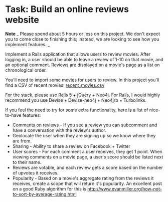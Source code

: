 # Task: Build an online reviews website #

**Note** _ Please spend about 5 hours or less on this project.  We don't expect you to come close to finishing this; instead, we are looking to see how you implement features. _

Implement a Rails application that allows users to review movies.  After logging in, a user should be able to leave a review of 1-10 on that movie, and an optional comment.  Reviews are displayed on a movie's page as a list on chronological order.

You'll need to import some movies for users to review.  In this project you'll find a CSV of recent movies: [recent_movies.csv](https://github.com/superlabs/interview/blob/master/recent_movies.csv)

For the stack, please use Rails 5 + jQuery + Neo4j.  For Rails, I would highly recommend you use Devise + Devise-neo4j + Neo4jrb + Turbolinks.

If you feel the need to try for some extra functionality, here is a list of nice-to-have features:

* Comments on reviews - If you see a review you can subcomment and have a conversation with the review's author.
* Geolocate the user when they are signing up so we know where they are from.
* Sharing - Ability to share a review on Facebook + Twitter
* User scores - For each comment a user receives, they get 1 point.  When viewing comments on a movie page, a user's score should be listed next to their name.
* Reviews are votable, and each review gets a score based on the number of upvotes it receives.
* Popularity - Based on a movie's aggregate rating from the reviews it receives, create a scope that will return it's popularity.  An excellent post on a good Ruby algorithm for this is http://www.evanmiller.org/how-not-to-sort-by-average-rating.html
